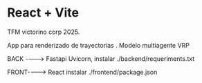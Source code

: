 # React + Vite
TFM victorino corp 2025.


App para renderizado de trayectorias .  Modelo multiagente VRP

BACK ----> Fastapi Uvicorn, 
           instalar ./backend/requeriments.txt


FRONT----> React 
           instalar ./frontend/package.json